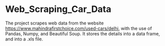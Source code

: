# Web_Scraping_Car_Data

The project scrapes web data from the website https://www.mahindrafirstchoice.com/used-cars/delhi, with the use of Pandas, Numpy, and Beautiful Soup. It stores the details into a data frame, and into a .xls file.
